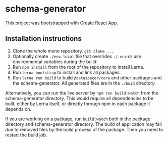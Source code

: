 schema-generator
================

This project was bootstrapped with [Create React App](https://github.com/facebook/create-react-app).

## Installation instructions

1. Clone the whole mono repository. `git clone ...`
2. Optionally create `./env.local` file that overrides `./.env` or use environmental variables during the build.
3. Run `npm install` from the root of the repository to install Lerna.
4. Run `lerna bootstrap` to install and link all packages.
5. Run `lerna run build` to build `@dataspecer/core` and other packages and the schema-generator. All generated files are in the `./buid` directory.

Alternatively, you can run the live server by `npm run build:watch` from the schema-generator directory. This would require all dependencies to be built, either by Lerna itself, or directly through npm in each package it depends on.

If you are working on a package, run `build:watch` both in the package directory and schema-generator directory. The build of application may fail due to removed files by the build process of the package. Then you need to restart the build job.
